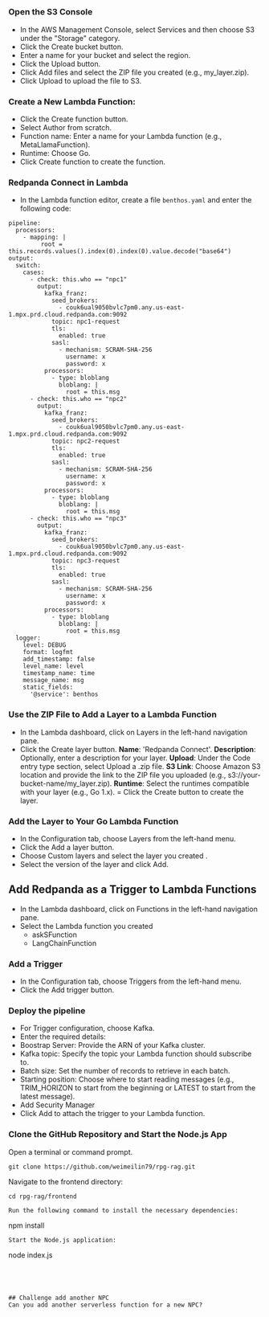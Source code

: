 ## 

### Open the S3 Console
- In the AWS Management Console, select Services and then choose S3 under the "Storage" category.
- Click the Create bucket button.
- Enter a name for your bucket and select the region.
- Click the Upload button.
- Click Add files and select the ZIP file you created (e.g., my_layer.zip).
- Click Upload to upload the file to S3.

### Create a New Lambda Function:

- Click the Create function button.
- Select Author from scratch.
- Function name: Enter a name for your Lambda function (e.g., MetaLlamaFunction).
- Runtime: Choose Go.
- Click Create function to create the function.

### Redpanda Connect in Lambda
- In the Lambda function editor, create a file `benthos.yaml` and enter the following code:

```
pipeline:
  processors:
    - mapping: |
         root = this.records.values().index(0).index(0).value.decode("base64")
output:
  switch:
    cases:
      - check: this.who == "npc1"
        output:
          kafka_franz:
            seed_brokers:
              - couk6ual9050bvlc7pm0.any.us-east-1.mpx.prd.cloud.redpanda.com:9092
            topic: npc1-request
            tls:
              enabled: true
            sasl:
              - mechanism: SCRAM-SHA-256
                username: x
                password: x
          processors:
            - type: bloblang
              bloblang: |
                root = this.msg
      - check: this.who == "npc2"
        output:
          kafka_franz:
            seed_brokers:
              - couk6ual9050bvlc7pm0.any.us-east-1.mpx.prd.cloud.redpanda.com:9092
            topic: npc2-request
            tls:
              enabled: true
            sasl:
              - mechanism: SCRAM-SHA-256
                username: x
                password: x
          processors:
            - type: bloblang
              bloblang: |
                root = this.msg
      - check: this.who == "npc3"
        output:
          kafka_franz:
            seed_brokers:
              - couk6ual9050bvlc7pm0.any.us-east-1.mpx.prd.cloud.redpanda.com:9092
            topic: npc3-request
            tls:
              enabled: true
            sasl:
              - mechanism: SCRAM-SHA-256
                username: x
                password: x
          processors:
            - type: bloblang
              bloblang: |
                root = this.msg
  logger:
    level: DEBUG
    format: logfmt
    add_timestamp: false
    level_name: level
    timestamp_name: time
    message_name: msg
    static_fields:
      '@service': benthos

```

### Use the ZIP File to Add a Layer to a Lambda Function

- In the Lambda dashboard, click on Layers in the left-hand navigation pane.
- Click the Create layer button.
**Name**: 'Redpanda Connect'.
**Description**: Optionally, enter a description for your layer.
**Upload**: Under the Code entry type section, select Upload a .zip file.
**S3 Link**: Choose Amazon S3 location and provide the link to the ZIP file you uploaded (e.g., s3://your-bucket-name/my_layer.zip).
**Runtime**: Select the runtimes compatible with your layer (e.g., Go 1.x).
= Click the Create button to create the layer.

### Add the Layer to Your Go Lambda Function

- In the Configuration tab, choose Layers from the left-hand menu.
- Click the Add a layer button.
- Choose Custom layers and select the layer you created .
- Select the version of the layer and click Add.
##  Add Redpanda as a Trigger to Lambda Functions
- In the Lambda dashboard, click on Functions in the left-hand navigation pane.
- Select the Lambda function you created 
  - askSFunction
  - LangChainFunction

### Add a Trigger
- In the Configuration tab, choose Triggers from the left-hand menu.
- Click the Add trigger button.

### Deploy the pipeline
- For Trigger configuration, choose Kafka.
- Enter the required details:
- Boostrap Server: Provide the ARN of your Kafka cluster.
- Kafka topic: Specify the topic your Lambda function should subscribe to.
- Batch size: Set the number of records to retrieve in each batch.
- Starting position: Choose where to start reading messages (e.g., TRIM_HORIZON to start from the beginning or LATEST to start from the latest message).
- Add Security Manager
- Click Add to attach the trigger to your Lambda function.

### Clone the GitHub Repository and Start the Node.js App


Open a terminal or command prompt.
```
git clone https://github.com/weimeilin79/rpg-rag.git
```
Navigate to the frontend directory:
```
cd rpg-rag/frontend

Run the following command to install the necessary dependencies:
```
npm install
```
Start the Node.js application:
```
node index.js
```




## Challenge add another NPC 
Can you add another serverless function for a new NPC? 